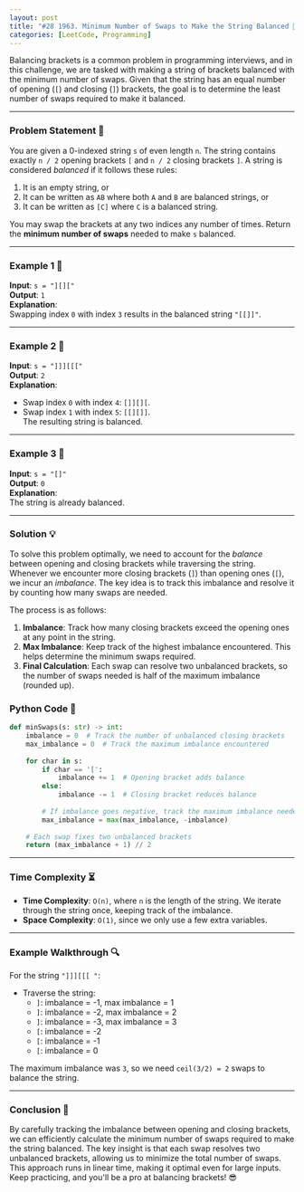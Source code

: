 ```yaml
---
layout: post
title: "#28 1963. Minimum Number of Swaps to Make the String Balanced 🧠🚀"
categories: [LeetCode, Programming]
---
```


Balancing brackets is a common problem in programming interviews, and in this challenge, we are tasked with making a string of brackets balanced with the minimum number of swaps. Given that the string has an equal number of opening (`[`) and closing (`]`) brackets, the goal is to determine the least number of swaps required to make it balanced.

---

### Problem Statement 📄

You are given a 0-indexed string `s` of even length `n`. The string contains exactly `n / 2` opening brackets `[` and `n / 2` closing brackets `]`. A string is considered *balanced* if it follows these rules:
1. It is an empty string, or
2. It can be written as `AB` where both `A` and `B` are balanced strings, or
3. It can be written as `[C]` where `C` is a balanced string.

You may swap the brackets at any two indices any number of times. Return the **minimum number of swaps** needed to make `s` balanced.

---

### Example 1 🔢

**Input**: `s = "][]["`  
**Output**: `1`  
**Explanation**:  
Swapping index `0` with index `3` results in the balanced string `"[[]]"`.

---

### Example 2 🔢

**Input**: `s = "]]][[["`  
**Output**: `2`  
**Explanation**:  
- Swap index `0` with index `4`: `[]][][`.
- Swap index `1` with index `5`: `[[][]]`.  
The resulting string is balanced.

---

### Example 3 🔢

**Input**: `s = "[]"`  
**Output**: `0`  
**Explanation**:  
The string is already balanced.

---

### Solution 💡

To solve this problem optimally, we need to account for the *balance* between opening and closing brackets while traversing the string. Whenever we encounter more closing brackets (`]`) than opening ones (`[`), we incur an *imbalance*. The key idea is to track this imbalance and resolve it by counting how many swaps are needed.

The process is as follows:
1. **Imbalance**: Track how many closing brackets exceed the opening ones at any point in the string.
2. **Max Imbalance**: Keep track of the highest imbalance encountered. This helps determine the minimum swaps required.
3. **Final Calculation**: Each swap can resolve two unbalanced brackets, so the number of swaps needed is half of the maximum imbalance (rounded up).

### Python Code 🐍

```python
def minSwaps(s: str) -> int:
    imbalance = 0  # Track the number of unbalanced closing brackets
    max_imbalance = 0  # Track the maximum imbalance encountered
    
    for char in s:
        if char == '[':
            imbalance += 1  # Opening bracket adds balance
        else:
            imbalance -= 1  # Closing bracket reduces balance
        
        # If imbalance goes negative, track the maximum imbalance needed
        max_imbalance = max(max_imbalance, -imbalance)
    
    # Each swap fixes two unbalanced brackets
    return (max_imbalance + 1) // 2
```

---

### Time Complexity ⏳

- **Time Complexity**: `O(n)`, where `n` is the length of the string. We iterate through the string once, keeping track of the imbalance.
- **Space Complexity**: `O(1)`, since we only use a few extra variables.

---

### Example Walkthrough 🔍

For the string `"]]][[[ "`:

- Traverse the string:
  - `]`: imbalance = -1, max imbalance = 1
  - `]`: imbalance = -2, max imbalance = 2
  - `]`: imbalance = -3, max imbalance = 3
  - `[`: imbalance = -2
  - `[`: imbalance = -1
  - `[`: imbalance = 0

The maximum imbalance was `3`, so we need `ceil(3/2) = 2` swaps to balance the string.

---

### Conclusion 🎯

By carefully tracking the imbalance between opening and closing brackets, we can efficiently calculate the minimum number of swaps required to make the string balanced. The key insight is that each swap resolves two unbalanced brackets, allowing us to minimize the total number of swaps. This approach runs in linear time, making it optimal even for large inputs. Keep practicing, and you'll be a pro at balancing brackets! 😎

